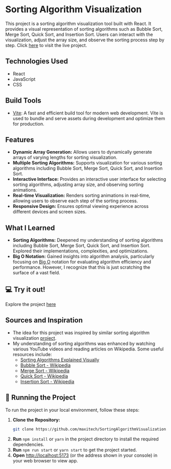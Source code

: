 # Sorting Algorithm Visualization
This project is a sorting algorithm visualization tool built with React. It provides a visual representation of sorting algorithms such as Bubble Sort, Merge Sort, Quick Sort, and Insertion Sort. Users can interact with the visualization, adjust the array size, and observe the sorting process step by step. Click [here](https://sortalgorithm.netlify.app/) to visit the live project.

## Technologies Used
- React
- JavaScript
- CSS

## Build Tools
- [Vite](https://vitejs.dev/): A fast and efficient build tool for modern web development. Vite is used to bundle and serve assets during development and optimize them for production.

## Features
- **Dynamic Array Generation:** Allows users to dynamically generate arrays of varying lengths for sorting visualization.
- **Multiple Sorting Algorithms:** Supports visualization for various sorting algorithms including Bubble Sort, Merge Sort, Quick Sort, and Insertion Sort.
- **Interactive Interface:** Provides an interactive user interface for selecting sorting algorithms, adjusting array size, and observing sorting animations.
- **Real-time Visualization:** Renders sorting animations in real-time, allowing users to observe each step of the sorting process.
- **Responsive Design:** Ensures optimal viewing experience across different devices and screen sizes.

## What I Learned
- **Sorting Algorithms:** Deepened my understanding of sorting algorithms including Bubble Sort, Merge Sort, Quick Sort, and Insertion Sort. Explored their implementations, complexities, and optimizations.
- **Big O Notation:** Gained insights into algorithm analysis, particularly focusing on [Big O](https://en.wikipedia.org/wiki/Big_O_notation) notation for evaluating algorithm efficiency and performance. However, I recognize that this is just scratching the surface of a vast field.

## :computer: Try it out!
  Explore the project [here](https://sortalgorithm.netlify.app/)
 
## Sources and Inspiration
- The idea for this project was inspired by similar sorting algorithm visualization [project](https://github.com/clementmihailescu/Sorting-Visualizer).
- My understanding of sorting algorithms was enhanced by watching various YouTube videos and reading articles on Wikipedia. Some useful resources include:
  - [Sorting Algorithms Explained Visually](https://youtu.be/RfXt_qHDEPw?si=8jCAgmIaRcfpTnSs)
  - [Bubble Sort - Wikipedia](https://en.wikipedia.org/wiki/Bubblesort)
  - [Merge Sort - Wikipedia](https://en.wikipedia.org/wiki/Merge_sort)
  - [Quick Sort - Wikipedia](https://en.wikipedia.org/wiki/Quicksort)
  - [Insertion Sort - Wikipedia](https://en.wikipedia.org/wiki/Insertion_sort)

## :vertical_traffic_light: Running the Project
To run the project in your local environment, follow these steps: 
1. **Clone the Repository:**
   ```bash
   git clone https://github.com/maxitech/SortingAlgorithmVisualization.git
2. **Run** `npm install` or `yarn` in the project directory to install the required dependencies.
3. **Run** `npm run start` or `yarn start` to get the project started.
4. **Open** [http://localhost:5173](http://localhost:5173) (or the address shown in your console) in your web browser to view app.
